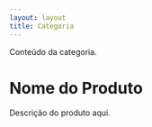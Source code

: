 ```yaml
---
layout: layout
title: Categoria
---
```


Conteúdo da categoria.

# Nome do Produto

Descrição do produto aqui.

